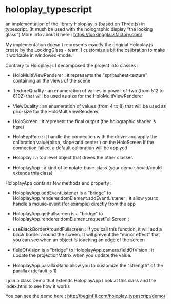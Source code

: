 # holoplay_typescript
an implementation of the library Holoplay.js (based on Three.js) in typescript. 
(It mush be used with the holographic display "the looking glass") 
More info about it here : https://lookingglassfactory.com/ 


My implementation doesn't represents exactly the original Holoplay.js create by the LookingGlass - team. 
I customize a bit the calibration to make it workable in windowed-mode. 



Contrary to Holoplay.js I decomposed the project into classes : 

- HoloMultiViewRenderer : it represents the "spritesheet-texture" containing all the views of the scene 

- TextureQuality : an enumeration of values in power-of-two (from 512 to 8192) that will be used as size for the HoloMultiViewRenderer 
- ViewQuality : an enumeration of values (from 4 to 8) that will be used as grid-size for the HoloMultiViewRenderer 

- HoloScreen : it represent the final output (the holographic shader is here)  

- HoloEppRom : it handle the connection with the driver and apply the calibration value(pitch, slope and center ) on the HoloScreen
               If the connection failed, a default calibration will be applyed 
               
- Holoplay : a top level object that drives the other classes 

- HoloplayApp : a kind of template-base-class (your demo should/could extends this class) 



HoloplayApp contains few methods and property :

- HoloplayApp.addEventListener is a "bridge" to HoloplayApp.renderer.domElement.addEventListener ; 
it allow you to handle a mouse-event (for example) directly from the app

- HoloplayApp.getFullscreen is a "bridge" to HoloplayApp.renderer.domElement.requestFullScreen ; 

- useBlackBorderAroundFullscreen : if you call this function, it will add a black border around the screen. 
  It will prevent the "mirror effect" that you can see when an object is touching an edge of the screen 

- fieldOfVision is a "bridge" to HoloplayApp.camera.fieldOfVision ; it update the projectionMatrix when you update the value.

- HoloplayApp.parallaxRatio allow you to customize the "strength" of the parallax (default is 1) 



I join a class Demo that extends HoloplayApp 
Look at this class and the index.html to see how it works

You can see the demo here : http://beginfill.com/holoplay_typescript/demo/

